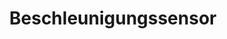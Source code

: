---
title: "Beschleunigungssensor"
description: "Hier wird gezeigt wie der micro:bit seine Bewegung erkennt und wie diese im Programm auswertet werden können."
img: "beschleunigungssensor.jpg"
imgcover: true
level: 1
players: 1
supplementaryMaterial: false
file: "https://github.com/coderdojo-wien/exercises/tree/master/microbit/Beschleunigung"
---